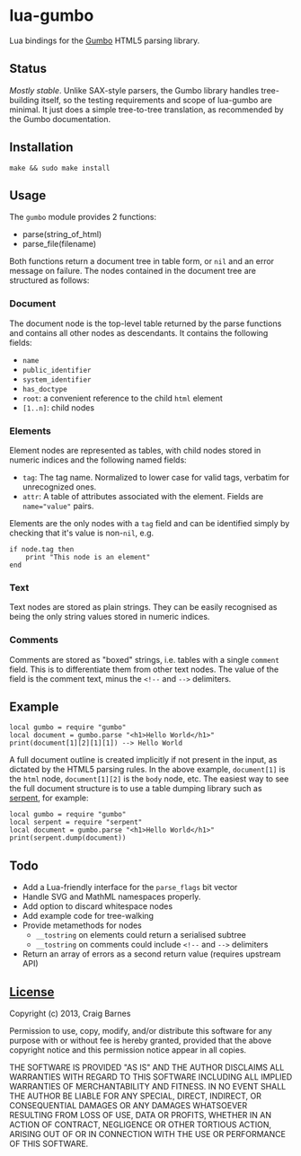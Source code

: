 lua-gumbo
=========

Lua bindings for the [Gumbo] HTML5 parsing library.

Status
------

*Mostly stable*. Unlike SAX-style parsers, the Gumbo library handles
tree-building itself, so the testing requirements and scope of lua-gumbo are
minimal. It just does a simple tree-to-tree translation, as recommended by
the Gumbo documentation.

Installation
------------

    make && sudo make install

Usage
-----

The `gumbo` module provides 2 functions:

* parse(string_of_html)
* parse_file(filename)

Both functions return a document tree in table form, or `nil` and an
error message on failure. The nodes contained in the document tree are
structured as follows:

### Document

The document node is the top-level table returned by the parse functions
and contains all other nodes as descendants. It contains the following
fields:

* `name`
* `public_identifier`
* `system_identifier`
* `has_doctype`
* `root`: a convenient reference to the child `html` element
* `[1..n]`: child nodes

### Elements

Element nodes are represented as tables, with child nodes stored in numeric
indices and the following named fields:

* `tag`: The tag name. Normalized to lower case for valid tags,
  verbatim for unrecognized ones.
* `attr`: A table of attributes associated with the element. Fields are
  `name="value"` pairs.

Elements are the only nodes with a `tag` field and can be identified simply
by checking that it's value is non-`nil`, e.g.

    if node.tag then
        print "This node is an element"
    end

### Text

Text nodes are stored as plain strings. They can be easily recognised as
being the only string values stored in numeric indices.

### Comments

Comments are stored as "boxed" strings, i.e. tables with a single `comment`
field. This is to differentiate them from other text nodes. The value of
the field is the comment text, minus the `<!--` and `-->` delimiters.

Example
-------

    local gumbo = require "gumbo"
    local document = gumbo.parse "<h1>Hello World</h1>"
    print(document[1][2][1][1]) --> Hello World

A full document outline is created implicitly if not present in the input,
as dictated by the HTML5 parsing rules. In the above example, `document[1]`
is the `html` node, `document[1][2]` is the `body` node, etc.  The easiest
way to see the full document structure is to use a table dumping library
such as [serpent], for example:

    local gumbo = require "gumbo"
    local serpent = require "serpent"
    local document = gumbo.parse "<h1>Hello World</h1>"
    print(serpent.dump(document))

Todo
----

* Add a Lua-friendly interface for the `parse_flags` bit vector
* Handle SVG and MathML namespaces properly.
* Add option to discard whitespace nodes
* Add example code for tree-walking
* Provide metamethods for nodes
  * `__tostring` on elements could return a serialised subtree
  * `__tostring` on comments could include `<!--` and `-->` delimiters
* Return an array of errors as a second return value (requires upstream API)

[License]
---------

Copyright (c) 2013, Craig Barnes

Permission to use, copy, modify, and/or distribute this software for any
purpose with or without fee is hereby granted, provided that the above
copyright notice and this permission notice appear in all copies.

THE SOFTWARE IS PROVIDED "AS IS" AND THE AUTHOR DISCLAIMS ALL WARRANTIES
WITH REGARD TO THIS SOFTWARE INCLUDING ALL IMPLIED WARRANTIES OF
MERCHANTABILITY AND FITNESS. IN NO EVENT SHALL THE AUTHOR BE LIABLE FOR ANY
SPECIAL, DIRECT, INDIRECT, OR CONSEQUENTIAL DAMAGES OR ANY DAMAGES
WHATSOEVER RESULTING FROM LOSS OF USE, DATA OR PROFITS, WHETHER IN AN ACTION
OF CONTRACT, NEGLIGENCE OR OTHER TORTIOUS ACTION, ARISING OUT OF OR IN
CONNECTION WITH THE USE OR PERFORMANCE OF THIS SOFTWARE.


[License]: http://en.wikipedia.org/wiki/ISC_license "ISC License"
[Gumbo]: https://github.com/google/gumbo-parser
[serpent]: https://github.com/pkulchenko/serpent
